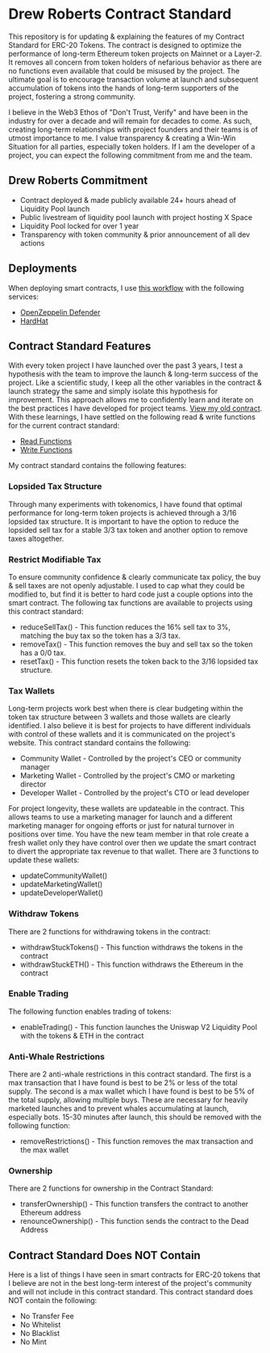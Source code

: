 # Drew Roberts Contract Standard

This repository is for updating & explaining the features of my Contract Standard for ERC-20 Tokens. The contract is designed to optimize the performance of long-term Ethereum token projects on Mainnet or a Layer-2. It removes all concern from token holders of nefarious behavior as there are no functions even available that could be misused by the project. The ultimate goal is to encourage transaction volume at launch and subsequent accumulation of tokens into the hands of long-term supporters of the project, fostering a strong community.

I believe in the Web3 Ethos of "Don't Trust, Verify" and have been in the industry for over a decade and will remain for decades to come. As such, creating long-term relationships with project founders and their teams is of utmost importance to me. I value transparency & creating a Win-Win Situation for all parties, especially token holders. If I am the developer of a project, you can expect the following commitment from me and the team.

## Drew Roberts Commitment

- Contract deployed & made publicly available 24+ hours ahead of Liquidity Pool launch
- Public livestream of liquidity pool launch with project hosting X Space
- Liquidity Pool locked for over 1 year
- Transparency with token community & prior announcement of all dev actions

## Deployments

When deploying smart contracts, I use [this workflow](https://docs.openzeppelin.com/defender/v2/tutorial/deploy) with the following services:

- [OpenZeppelin Defender](https://defender.openzeppelin.com/v2/)
- [HardHat](https://hardhat.org)

## Contract Standard Features

With every token project I have launched over the past 3 years, I test a hypothesis with the team to improve the launch & long-term success of the project. Like a scientific study, I keep all the other variables in the contract & launch strategy the same and simply isolate this hypothesis for improvement. This approach allows me to confidently learn and iterate on the best practices I have developed for project teams. [View my old contract](https://github.com/roberts/standard/blob/main/old.sol). With these learnings, I have settled on the following read & write functions for the current contract standard:

- [Read Functions](https://github.com/roberts/standard/blob/main/functions/read.md)
- [Write Functions](https://github.com/roberts/standard/blob/main/functions/write.md)

My contract standard contains the following features:

### Lopsided Tax Structure

Through many experiments with tokenomics, I have found that optimal performance for long-term token projects is achieved through a 3/16 lopsided tax structure. It is important to have the option to reduce the lopsided sell tax for a stable 3/3 tax token and another option to remove taxes altogether.

### Restrict Modifiable Tax

To ensure community confidence & clearly communicate tax policy, the buy & sell taxes are not openly adjustable. I used to cap what they could be modified to, but find it is better to hard code just a couple options into the smart contract. The following tax functions are available to projects using this contract standard:

- reduceSellTax() - This function reduces the 16% sell tax to 3%, matching the buy tax so the token has a 3/3 tax.
- removeTax() - This function removes the buy and sell tax so the token has a 0/0 tax.
- resetTax() - This function resets the token back to the 3/16 lopsided tax structure.

### Tax Wallets

Long-term projects work best when there is clear budgeting within the token tax structure between 3 wallets and those wallets are clearly identified. I also believe it is best for projects to have different individuals with control of these wallets and it is communicated on the project's website. This contract standard contains the following:

- Community Wallet - Controlled by the project's CEO or community manager
- Marketing Wallet - Controlled by the project's CMO or marketing director
- Developer Wallet - Controlled by the project's CTO or lead developer

For project longevity, these wallets are updateable in the contract. This allows teams to use a marketing manager for launch and a different marketing manager for ongoing efforts or just for natural turnover in positions over time. You have the new team member in that role create a fresh wallet only they have control over then we update the smart contract to divert the appropriate tax revenue to that wallet. There are 3 functions to update these wallets:

- updateCommunityWallet()
- updateMarketingWallet()
- updateDeveloperWallet()

### Withdraw Tokens

There are 2 functions for withdrawing tokens in the contract:

- withdrawStuckTokens() - This function withdraws the tokens in the contract
- withdrawStuckETH() - This function withdraws the Ethereum in the contract

### Enable Trading

The following function enables trading of tokens:

- enableTrading() - This function launches the Uniswap V2 Liquidity Pool with the tokens & ETH in the contract

### Anti-Whale Restrictions

There are 2 anti-whale restrictions in this contract standard. The first is a max transaction that I have found is best to be 2% or less of the total supply. The second is a max wallet which I have found is best to be 5% of the total supply, allowing multiple buys. These are necessary for heavily marketed launches and to prevent whales accumulating at launch, especially bots. 15-30 minutes after launch, this should be removed with the following function:

- removeRestrictions() - This function removes the max transaction and the max wallet

### Ownership

There are 2 functions for ownership in the Contract Standard:

- transferOwnership() - This function transfers the contract to another Ethereum address
- renounceOwnership() - This function sends the contract to the Dead Address

## Contract Standard Does NOT Contain

Here is a list of things I have seen in smart contracts for ERC-20 tokens that I believe are not in the best long-term interest of the project's community and will not include in this contract standard. This contract standard does NOT contain the following:

- No Transfer Fee
- No Whitelist
- No Blacklist
- No Mint
